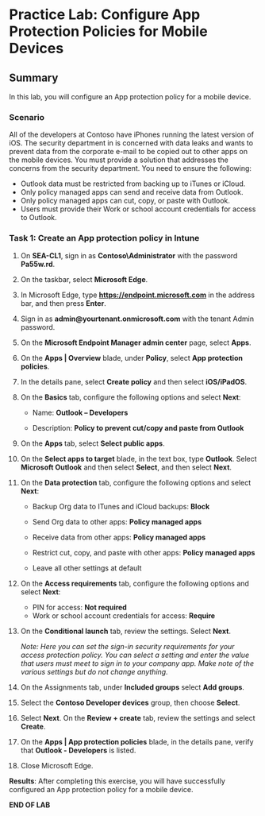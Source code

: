 # Practice Lab: Configure App Protection Policies for Mobile Devices

## Summary

In this lab, you will configure an App protection policy for a mobile device.

### Scenario

All of the developers at Contoso have iPhones running the latest version of iOS. The security department in is concerned with data leaks and wants to prevent data from the corporate e-mail to be copied out to other apps on the mobile devices. You must provide a solution that addresses the concerns from the security department. You need to ensure the following:

- Outlook data must be restricted from backing up to iTunes or iCloud.
- Only policy managed apps can send and receive data from Outlook.
- Only policy managed apps can cut, copy, or paste with Outlook.
- Users must provide their Work or school account credentials for access to Outlook.

### Task 1: Create an App protection policy in Intune

1.  On **SEA-CL1**, sign in as **Contoso\\Administrator** with the password **Pa55w.rd**.
    
2. On the taskbar, select **Microsoft Edge**.

3. In Microsoft Edge, type **https://endpoint.microsoft.com** in the address bar, and then press **Enter**. 

4. Sign in as **admin\@yourtenant.onmicrosoft.com** with the tenant Admin password.

5. On the **Microsoft Endpoint Manager admin center** page, select **Apps**.

6. On the **Apps | Overview** blade, under **Policy**, select **App protection policies**. 

7. In the details pane, select **Create policy** and then select **iOS/iPadOS**.

8. On the **Basics** tab, configure the following options and select **Next**:

   -   Name: **Outlook – Developers**

   -   Description: **Policy to prevent cut/copy and paste from Outlook**

9. On the **Apps** tab, select **Select public apps**.

10. On the **Select apps to target** blade, in the text box, type **Outlook**. Select **Microsoft Outlook** and then select **Select**, and then select **Next**.

11. On the **Data protection** tab, configure the following options and select **Next**:

    -   Backup Org data to ITunes and iCloud backups: **Block**

    -   Send Org data to other apps: **Policy managed apps**

    -   Receive data from other apps: **Policy managed apps**

    -   Restrict cut, copy, and paste with other apps: **Policy managed apps**

    -   Leave all other settings at default

12. On the **Access requirements** tab, configure the following options and select **Next**:

    -   PIN for access: **Not required**
    -   Work or school account credentials for access: **Require**

13. On the **Conditional launch** tab, review the settings. Select **Next**.

     _Note: Here you can set the sign-in security requirements for your access protection policy. You can select a setting and enter the value that users must meet to sign in to your company app. Make note of the various settings but do not change anything._

14. On the Assignments tab, under **Included groups** select **Add groups**. 

15. Select the **Contoso Developer devices** group, then choose **Select**. 

16. Select **Next**.  On the **Review + create** tab, review the settings and select **Create**. 

17. On the **Apps | App protection policies** blade, in the details pane, verify that **Outlook - Developers** is listed.

18. Close Microsoft Edge.

**Results**: After completing this exercise, you will have successfully configured an App protection policy for a mobile device.

**END OF LAB**